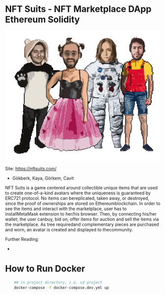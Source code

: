 # NFT Suits - NFT Marketplace DApp Ethereum Solidity
![](website/src/containers/index/team_bidis.png) 

Site: https://nftsuits.com/
- Gökberk, Kaya, Görkem, Cavit

NFT Suits is a game centered around collectible unique items that are used to create one-of-a-kind avatars where the uniqueness is guaranteed by ERC721 protocol.  No items can bereplicated,  taken  away,  or  destroyed,  since  the  proof  of  ownerships  are  stored  on  Ethereumblockchain.  In order to see the items and interact with the marketplace,  user has to installMetaMask  extension  to  her/his  browser.   Then,  by  connecting  his/her  wallet;  the  user  canbuy, bid on, offer items for auction and sell the items via the marketplace.  As tree requiredand complementary pieces are purchased and worn, an avatar is created and displayed to thecommunity.

Further Reading: 

- 

# How to Run Docker

```bash
    ## in project directory, i.e. cd project
    docker-compose -f docker-compose.dev.yml up
```

